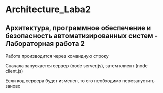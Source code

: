 # Architecture_Laba2
## Архитектура, программное обеспечение и безопасность автоматизированных систем - Лабораторная работа 2

<p>Работа производится через командную строку</p>
<p>Сначала запускается сервер (node server.js), затем клиент (node client.js)</p>
<p>Если код сервера будет изменен, то его необходимо перезапустить заново</p>
